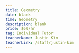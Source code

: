 ```yaml
---
title: Geometry
date: blank
time: Geometry
description: blank
price: $60/hr
tag: Individual Tutor
teacherName: Justin Kim
teacherLink: /staff/justin-kim
---
```

